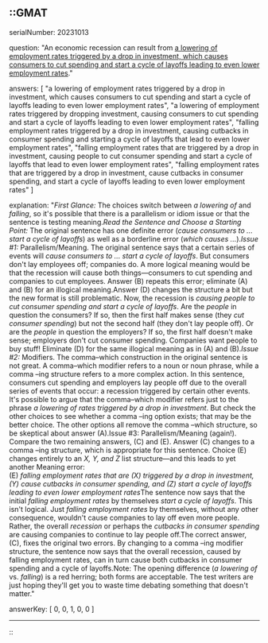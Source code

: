 ::GMAT
---


serialNumber: 20231013

question: "An economic recession can result from <u>a lowering of employment rates triggered by a drop in investment, which causes consumers to cut spending and start a cycle of layoffs leading to even lower employment rates</u>."

answers: [
  "a lowering of employment rates triggered by a drop in investment, which causes consumers to cut spending and start a cycle of layoffs leading to even lower employment rates",
  "a lowering of employment rates triggered by dropping investment, causing consumers to cut spending and start a cycle of layoffs leading to even lower employment rates",
  "falling employment rates triggered by a drop in investment, causing cutbacks in consumer spending and starting a cycle of layoffs that lead to even lower employment rates",
  "falling employment rates that are triggered by a drop in investment, causing people to cut consumer spending and start a cycle of layoffs that lead to even lower employment rates",
  "falling employment rates that are triggered by a drop in investment, cause cutbacks in consumer spending, and start a cycle of layoffs leading to even lower employment rates"
]

explanation: "<i>First Glance:</i> The choices switch between <i>a lowering of</i> and <i>falling</i>, so it's possible that there is a parallelism or idiom issue or that the sentence is testing meaning.<i>Read the Sentence and Choose a Starting Point:</i> The original sentence has one definite error (<i>cause consumers to ... start a cycle of layoffs</i>) as well as a borderline error (<i>which causes ...</i>).<i>Issue #1:</i> Parallelism/Meaning. The original sentence says that a certain series of events will <i>cause consumers to ... start a cycle of layoffs</i>. But consumers don't lay employees off; companies do. A more logical meaning would be that the recession will cause both things—consumers to cut spending and companies to cut employees. Answer (B) repeats this error; eliminate (A) and (B) for an illogical meaning.Answer (D) changes the structure a bit but the new format is still problematic. Now, the recession is <i>causing people to cut consumer spending and start a cycle of layoffs</i>. Are the <i>people</i> in question the consumers? If so, then the first half makes sense (they <i>cut consumer spending</i>) but not the second half (they don't lay people off). Or are the <i>people</i> in question the employers? If so, the first half doesn't make sense; employers don't cut consumer spending. Companies want people to buy stuff! Eliminate (D) for the same illogical meaning as in (A) and (B).<i>Issue #2:</i> Modifiers. The comma–which construction in the original sentence is not great. A comma–which modifier refers to a noun or noun phrase, while a comma –ing structure refers to a more complex action. In this sentence, consumers cut spending and employers lay people off due to the overall series of events that occur: a recession triggered by certain other events. It's possible to argue that the comma–which modifier refers just to the phrase <i>a lowering of rates triggered by a drop in investment</i>. But check the other choices to see whether a comma –ing option exists; that may be the better choice. The other options all remove the comma –which structure, so be skeptical about answer (A).Issue #3: Parallelism/Meaning (again!). Compare the two remaining answers, (C) and (E). Answer (C) changes to a comma –ing structure, which is appropriate for this sentence. Choice (E) changes entirely to an <i>X, Y, and Z</i> list structure—and this leads to yet another Meaning error:<br>(E) <i>falling employment rates that are (X) triggered by a drop in investment, (Y) cause cutbacks in consumer spending, and (Z) start a cycle of layoffs leading to even lower employment rates</i>The sentence now says that the initial <i>falling employment rates</i> by themselves <i>start a cycle of layoffs</i>. This isn't logical. Just <i>falling employment rates</i> by themselves, without any other consequence, wouldn't cause companies to lay off even more people. Rather, the overall <i>recession</i> or perhaps the <i>cutbacks in consumer spending</i> are causing companies to continue to lay people off.The correct answer, (C), fixes the original two errors. By changing to a comma –ing modifier structure, the sentence now says that the overall recession, caused by falling employment rates, can in turn cause both cutbacks in consumer spending and a cycle of layoffs.Note: The opening difference (<i>a lowering of</i> vs. <i>falling</i>) is a red herring; both forms are acceptable. The test writers are just hoping they'll get you to waste time debating something that doesn't matter."

answerKey: [
  0, 
  0, 
  1, 
  0, 
  0
]



---
::